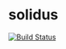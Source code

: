 # solidus

[![Build Status](https://travis-ci.org/dorsha/solidus.svg?branch=master)](https://travis-ci.org/dorsha/solidus)
